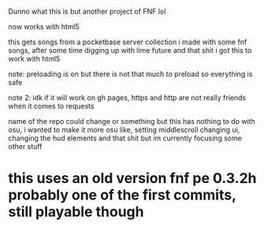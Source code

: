 Dunno what this is but another project of FNF lol

now works with html5

this gets songs from a pocketbase server collection i made with some fnf songs, after some time digging up with lime future and that shit i got this to work with html5

note: preloading is on but there is not that much to preload so everything is safe

note 2: idk if it will work on gh pages, https and http are not really friends when it comes to requests

name of the repo could change or something but this has nothing to do with osu, i wanted to make it more osu like, setting middlescroll changing ui, changing the hud elements and that shit but im currently focusing some other stuff

# this uses an old version fnf pe 0.3.2h probably one of the first commits, still playable though
